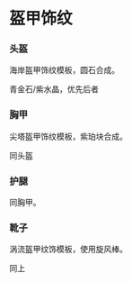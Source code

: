 # 盔甲饰纹

### 头盔

海岸盔甲饰纹模板，圆石合成。

青金石/紫水晶，优先后者

### 胸甲

尖塔盔甲饰纹模板，紫珀块合成。

同头盔

### 护腿

同胸甲。

### 靴子

涡流盔甲纹饰模板，使用旋风棒。

同上
